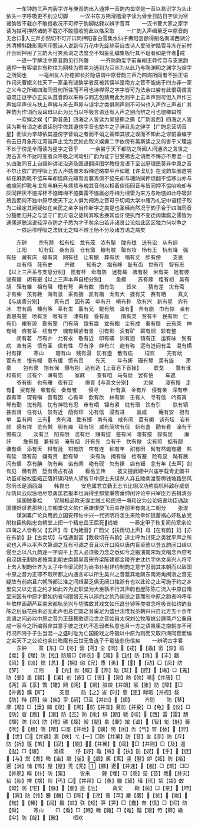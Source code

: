 <!-- { "loadSidebar": true } -->
　　一东钟韵三声内轰字许与庚青韵出入通押一音韵内毎空是一音以易识字为头止依头一字呼吸更不别立切脚
　　一汉书东方朔滑稽滑字读为骨金日防日字读为宻诸韵皆不载亦不敢擅收况不可押于韵脚姑録以辨字音耳
　　一汉书曹大家之家字读为姑可押然诸韵不载亦不敢擅收附此以偹采取
　　一广韵入声缉至乏中原音韵无合口入三声亦然切不可开口同押阳春白雪集水仙子夀阳宫额得魁名南浦西湖分外清横斜踈影窻间印惹诗人说到今万花中先绽琼英自古诗人爱骑驴踏雪寻冻在前村开合同押用了三韵大可笑焉词之法度全不知妄乱编集板行其不耻者如是作者戒
　　一逐一字解注中原音韵见行刋雕
　　一齐防韵玺字前軰剐王莽传竒与支思韵通押一有客谓世有称往为网桂为寄美为选到为豆丛为从此乃与陶渊明之渊字为烟字之所同也
　　一亳州友人孙徳卿长扵隐语谓中原音韵三声乃四海所同者不独正语作词夫曹娥义社天下一家虽有谜韵学者反被其误半是南方之音不能施于四方非一家之义今之所编四海同音何所往而不可也诗禅得之字字皆可为法余曰尝有此恨窃谓言语既正谜字亦正矣从葺音韵以来毎与同志包猜用此为则平上去本声则可但入声作三声如平声伏与扶上声拂与斧去声屋与误字之类俱同声则不可何也入声作三声者广其押韵为作词而设耳毋以此为比当以呼吸言语还有入声之别而辨之可也徳卿曰然
　　一欢娱之娱【广韵音愚】四海之人皆读为吴提撕之撕【广韵音西】四海之人皆读为斯有诮之者谓读别字依其邉傍字音也犂牛之子骍且角之骍字【广韵息营切音星】而读为辛却依其邉傍字音诮之者而不诮之葢知其彼之误而不知此之谬前軰编字有云日月象形江河谐声止戈为武如此取义娱撕二字依傍有吴斯读之又何害于义理岂不长于傍是辛而读为星字之音乎
　　一余尝于天下都防之所闻人间通济之言世之泥古非今不达时变者众呼吸之间动引广韵为证宁甘受鴂舌之诮而不悔亦不思混一日乆四海同音上自缙绅讲论治道及国语翻译国学教授言语下至讼庭理民莫非中原之音不尔止依广韵呼吸上去入声姑置未暇殚述略举平声如靴【许戈切】在戈韵车邪遮嗟却在麻韵靴不恊车车却恊麻元暄鸳言褰焉俱不恊先却与魂防同押烦翻不恊寒山亦与魂痕同押靴与戈车与麻元与烦烦与魂其音何以相着佳街同音与皆同押不恊咍咍却与灰同押灰不恊挥杯不恊碑梅不恊麋雷不恊羸必呼梅为埋雷为来方与咍恊如此呼吸非鴂舌而何不独中原尽使天下之人俱为闽海之音可乎切闻大学中庸乃礼记中语程子取为二经定其阙疑如在亲民之亲字当作新字之类是也圣经尚然况于韵乎合于四海同音分豁而归并之与坚守广韵方语之徒转其喉舌换其齿牙使执而不变迂阔庸腐之儒皆为通儒道聴涂说轻浮市防之子悉为才子矣余曰若非诸贤公论如此区区独力何以争之
　　一依后项呼吸之法庻无之知不辨王杨不分及诸方语之病矣

　　东钟
　　宗有踪　松有松　龙有笼　浓有脓　陇有栊　送有讼　从有综
　　江阳
　　缸有釭　桑有双　仓有窗　糠有腔　赃有妆　杨有王　杭有降　强有狂　藏有床　磉有爽　网有往　让有酿　葬有状　唱有丈　胖有傍
　　支思
　　丝有师　死有史
　　齐微
　　知有之　痴有眵　耻有齿　世有市　智有志【以上三声系与支思分别】　箆有杯　纰有防　迷有梅　脾有裴　米有美　妣有彼　谜有媚　闭有避【以上三声本声自相分别】
　　鱼模
　　苏有疎　粗有初　吴有胡　殂有雏　祖有阻　橹有弩　素有数　措有助
　　皆来
　　猜有差　灾有斋　才有柴　孩有鞋　海有骇　采有揣　凯有楷　太有大　捱有艾　赛有晒
　　真文【与庚青分别】
　　真有贞　因有英　申有升　嗔有称　欣有兴　新有星　宾有冰　君有扃　榛有筝　莘有生　薰有兄　鲲有觥　温有　奔有崩　巾有惊　亲有青恩有甖　喷有烹　哏有亨　津有精　昏有轰
　　隣有灵　贫有平　民有明　仁有仍　裙有琼　勤有擎　门有萌　银有嬴　盆有棚　尘有成　秦有情　云有荣　神有绳　痕有茎　纫有宁　魂有横紧有景　引有影　衮有矿　窘有炯　轸有整
　　闵有茗　尽有井　允有永　敬有近　印有暎　训有迥　镇有正　运有咏　鬓有病　吝有另　慎有圣　信有性　尽有浄　衅有兴　趂有称　逩有迸闷有孟　混有横　衬有撑
　　寒山
　　珊有山　残有潺　防有盏　散有疝
　　桓欢
　　完有岏　官有关　慢有幔　患有缓　惯有贯
　　先天
　　年有妍　碾有辇　羡有旋
　　萧豪
　　包有褒　饱有保　爆有抱　造有造【上音皂下音操】
　　歌戈
　　鵞有讹　和有何　过有个　薄有箔
　　家麻
　　查有咱　马有麽　罢有怕
　　车遮
　　爷有衙　也有雅　夜有亚
　　庚青【与真文分别】
　　尤侯
　　溲有搜　走有　叟有搜　嗽有瘦　奏有皱
　　侵寻
　　针有真　金有斤　侵有亲　深有申　森有莘　琛有嗔　音有因　心有辛　歆有欣　林有隣　壬有人　寻有信　吟有寅　琴有勤　沈有陈　忱有神稔有忍　审有哂　锦有紧　枕有瑱　饮有引
　　朕有镇　甚有肾　任有认　禁有近　荫有印　沁有信　浸有进
　　监咸
　　庵有安　担有单　监有间　三有　贪有滩　酣有邯　南有难　咸有闲　蓝有阑　谈有坛　岩有颜　感有捍　览有懒　胆有瘅　毯有坦　减有简坎有侃　斩有盏　勘有看　淦有干　憾有汉
　　淡有旦　陷有限　滥有烂　赚有绽　鉴有间　暗有按　探有炭
　　廉纤
　　詹有氊　兼有坚　淹有烟　纤有先　佥有千　忺有掀　尖有煎　掂有颠　谦有牵　添有天　桪有涎　钳有防　帘有连　粘有年　甜有田　髯有然蟾有纒　盐有延　潜有前　嫌有贤　脸有辇
　　染有防　掩有偃　检有蹇　险有显　飐有展　闪有僐　忝有腆　防有典　谄有阐　艳有砚　欠有撁　店有钿　念有年【去声】剑有见　僭有箭　堑有倩占有战
　　看岳王传
　　披文握武建中兴庙宇载青史圗书功臣却被权臣妬正落奸谋闪杀人望旌节中原士夫误杀人弃丘陵南渡銮舆钱塘路愁风怨雨长是洒西湖
　　韩世忠
　　安危属君立勤王志节比翊汉功勲临机料敌存威信际防风云似恁地尽忠勇匡君报本也消得坐都堂秉笏垂绅闲评论中兴宰臣万古揖清芬
　　误国贼秦桧
　　官居极品欺天误主贼土轻民把一塲和议为公论妬害功臣通敌国懐奸诳君那些儿立朝堂仗义依仁英雄恨使飞云幸存那里有南北二朝分
　　张浚
　　谋渊畧广论兵用武立国安邦佐中兴一代贤明将怎生来险幸如狼蓄祸心奸私放党附权臣构陷忠良朝堂上把一个精忠岳王屈死钱塘
　　一泰定甲子秋复闻前章余论四海之人皆称父【去声】毋【为姥音】广韵父【扶雨切上声】母【在有韵】妇【亦在有韵】卦【古卖切】与怪通副富【敷救切在有韵】道士呼为讨死之类犹平声之所论也入声以平声次第调之互有可调之音且以开口陌以唐内盲至徳以登五韵闭口缉以侵至乏以凡九韵逐一字调平上去入必须极力念之悉如今之搬演南宋戏文唱念声腔考自汉魏无制韵者按南北朝史南朝吴晋宋齐梁陈建都金陵齐史沈约字休文吴兴人将平上去入制韵仕齐为太子中令梁武时为尚书仆射详约制韵之意宁忍弱其本朝而以敌国中原之音为正耶不取所都之内通言却以所生吴兴之音葢其地隣东南海角闽浙之音无疑故有前病且六朝所都江淮之间缉至乏俱无闭口独浙有也以此论之止可施于约之乡里矣又以史言之约才如此齐为史职梁为大臣孰不行其声韵也歴陈陈亡流入中原自隋至宋国有中原才爵如约者何限惜无有以辨约之韵乃闽浙之音而制中原之韵者呜呼年年依样画葫芦耳南宋都杭吴兴与切隣故其戏文如乐昌分镜等类唱念呼吸皆如约韵昔陈之后庭花曲未必无此声也总亡国之音奚足为盛世法惟我圣朝兴兴自北方五十余年言语之间必以中原之音为正鼓舞歌颂治世之音始自太保刘公牧庵姚公踈斋卢公軰自成一家今之所编得非其意乎彼之沈约不忍弱者私意也且一方之语虽渠之南朝亦不可行况四海乎子生当混一之盛时耻为亡国搬戏之呼吸以中原为则而又取四海同音而编之实天下之公论也余曰晦庵有云世无鲁连子千载徒悲伤信矣
　　一辨明古字畧
　　东钟
　　菄【东】□【冬】营【芎】仝【同】【戎】【螽】崈【崇】崧【嵩】【騣】防【松】防辳□【并农】【庸】【封】防【烽】【丰】飌【风】【凶】揔【总】【拥】囟【兄】恿【勇】【】【动】□【凤】防【梦】
　　江阳
　　【光】匨【臧】【邦】缻【缸】【腔】【塲】□【羗】防【姜】畕【疆】【瀼】创【疮】□【丧】【刚】防【殃】啺【并唐】□【两】亯【享】鷩【氅】网【网】【誷】朖誏【并朗】痮【胀】防【障】□【并酱】爌【旷】
　　支思
　　防【之】峕【时】恖【思】眎眂【并视】敊【防】秲【莳】竢【俟】孠【嗣】□亖【并四】【翅】
　　齐防
　　防【移】摩【麾】□【垂】闚【窥】【罴】防【并宜】荾防【并荽】□【龟】【仪】□【防】睂【眉】【湄】防【丕】防【纰】稘【期】嗁【啼】【西】雷【雷】穨【頽】防【以】防【稽】磥【磊】骽【腿】辠【罪】竩【谊】【智】鬽【魅】籥【吹】【穗】嘳【喟】□埊【并地】【骥】閇【闲】炁【气】暜【替】【羿】【世】□【并退】袠【帙】弋【一】□防【并栗】防【音】烾【赤】防【斥】防【折】篴【笛】【寂】【剔】【并翼】【阈】□【并则】□【及】逷【逖】□【埴】
　　渔模
　　伃【妤】鼄【蛛】【扶】防【奴】【乎】【徒】【与】鬻【煑】畮【亩】鬴【釡】【觑】庽【寓】竖【竪】妒【妬】防【裕】遡【泝】悑【怖】屋【屋】秃【秃】【豚】遬【并速】【服】□【筑】□□【并夙】瞨【仆】防【粟】
　　皆来
　　薶【埋】□【乖】菭【苔】烖【并灾】孡【胎】捭【摆】匃【丐】□【并拜】□【惫】黱【黛】瑇【玳】帒【袋】敀【廹】防【宅】【脉】【册】戹【厄】
　　真文
　　鞇【茵】□【亲】【呻】【宾】防【怜】麐【麟】□【陈】【津】薲【苹】麇【麏】【贫】【竣】【旬】【榛】【闻】蟁【蚊】矤【矧】笋【笋】□【蠢】眘【慎】□【烬】防【舜】
　　寒山
　　□【看】□【韩】鶾【翰】□【难】囏【艰】笴【簳】繖【伞】防【绽】【散】
　　桓欢
